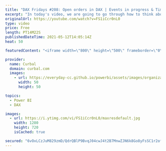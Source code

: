 ```yaml
---
title: "DAX Fridays #208: Open orders in DAX | Events in progress & Time intelligence"
excerpt: "In today's video, we are going to go through how to think about Time Intelligence calculations with a specific case: Calculating the number of open orders using DAX.  I read a million years ago a blog post from Gerhard where he explained how to do it and even though we are not going to use the same DAX"
originalUrl: https://youtube.com/watch?v=FS1iCcr0nL0
type: video
price: Free
length: PT14M22S
publishedDateTime: 2021-05-12T14:05:14Z
heat: 50

featuredContent: "<iframe width=\"800\" height=\"500\" frameborder=\"0\" src=\"https://www.youtube.com/embed/FS1iCcr0nL0\" allow=\"accelerometer; autoplay; encrypted-media; gyroscope; picture-in-picture\" allowfullscreen></iframe>"

provider:
  name: Curbal
  domain: curbal.com
  images:
    - url: https://everyday-cc.github.io/powerbi/assets/images/organizations/curbal.com-50x50.jpg
      width: 50
      height: 50

topics:
  - Power BI
  - DAX

images:
  - url: https://i.ytimg.com/vi/FS1iCcr0nL0/maxresdefault.jpg
    width: 1280
    height: 720
    isCached: true

secured: "6vOxLCzJuM829zmD/QdrQBlP9BvqJ04cwJ4t2B7MnwZJN6k8Go8yFsSC1r2ofOOlBMIHnWkoe6qdS7pyG6WM1viE0b8r4xaj0aiQBqFivAWZ6jc0K0m297nHt/8xar8CqNtdE7HTlgNEk42er0ydjMl4IpPb6jBCSirzGZ8seQUz9DzKWp92Ei1K8dxGpYNuRxSucr8GyBcARqzFDlBEJeLyqCigMOmM/pFCCYPWwnu9Tx5+gqc1Z15V3OM6FWSo1htT4TNEeozh72Cdpa0MucruceswYqLF4qTMwvSWlRqeGDqh4uthUNEWWTNHdUcsEZ6tTtIorxJIY4+y5lmyVWBQhunvIOz3v0SidCss24ixr/wmSXsHs0jPrKD5hLuJePbmuLqnXHwDMiOLzfxcrXqUHU0ZdzsQdymsqsdEaCg=;pj34SKUv+q3ChHYoZBs0Mw=="
---
```


